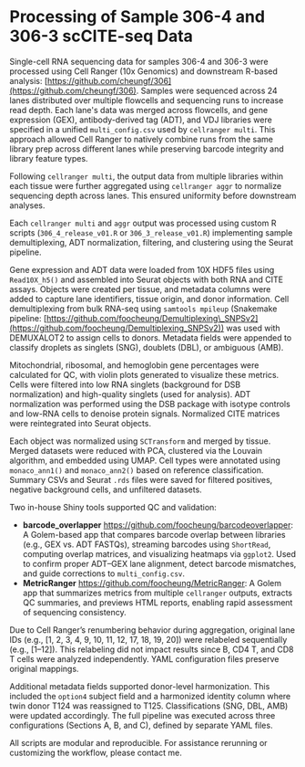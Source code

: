 # Processing of Sample 306-4 and 306-3 scCITE-seq Data 

Single-cell RNA sequencing data for samples 306-4 and 306-3 were processed using Cell Ranger (10x Genomics) and downstream R-based analysis: [https://github.com/cheungf/306](https://github.com/cheungf/306). Samples were sequenced across 24 lanes distributed over multiple flowcells and sequencing runs to increase read depth. Each lane's data was merged across flowcells, and gene expression (GEX), antibody-derived tag (ADT), and VDJ libraries were specified in a unified `multi_config.csv` used by `cellranger multi`. This approach allowed Cell Ranger to natively combine runs from the same library prep across different lanes while preserving barcode integrity and library feature types.

Following `cellranger multi`, the output data from multiple libraries within each tissue were further aggregated using `cellranger aggr` to normalize sequencing depth across lanes. This ensured uniformity before downstream analyses.

Each `cellranger multi` and `aggr` output was processed using custom R scripts (`306_4_release_v01.R` or `306_3_release_v01.R`) implementing sample demultiplexing, ADT normalization, filtering, and clustering using the Seurat pipeline.

Gene expression and ADT data were loaded from 10X HDF5 files using `Read10X_h5()` and assembled into Seurat objects with both RNA and CITE assays. Objects were created per tissue, and metadata columns were added to capture lane identifiers, tissue origin, and donor information. Cell demultiplexing from bulk RNA-seq using `samtools mpileup` (Snakemake pipeline: [https://github.com/foocheung/Demultiplexing\_SNPSv2](https://github.com/foocheung/Demultiplexing_SNPSv2)) was used with DEMUXALOT2 to assign cells to donors. Metadata fields were appended to classify droplets as singlets (SNG), doublets (DBL), or ambiguous (AMB).

Mitochondrial, ribosomal, and hemoglobin gene percentages were calculated for QC, with violin plots generated to visualize these metrics. Cells were filtered into low RNA singlets (background for DSB normalization) and high-quality singlets (used for analysis). ADT normalization was performed using the DSB package with isotype controls and low-RNA cells to denoise protein signals. Normalized CITE matrices were reintegrated into Seurat objects.

Each object was normalized using `SCTransform` and merged by tissue. Merged datasets were reduced with PCA, clustered via the Louvain algorithm, and embedded using UMAP. Cell types were annotated using `monaco_ann1()` and `monaco_ann2()` based on reference classification. Summary CSVs and Seurat `.rds` files were saved for filtered positives, negative background cells, and unfiltered datasets.

Two in-house Shiny tools supported QC and validation:

* **barcode\_overlapper** https://github.com/foocheung/barcodeoverlapper: A Golem-based app that compares barcode overlap between libraries (e.g., GEX vs. ADT FASTQs), streaming barcodes using `ShortRead`, computing overlap matrices, and visualizing heatmaps via `ggplot2`. Used to confirm proper ADT–GEX lane alignment, detect barcode mismatches, and guide corrections to `multi_config.csv`.
* **MetricRanger** https://github.com/foocheung/MetricRanger: A Golem app that summarizes metrics from multiple `cellranger` outputs, extracts QC summaries, and previews HTML reports, enabling rapid assessment of sequencing consistency.

Due to Cell Ranger’s renumbering behavior during aggregation, original lane IDs (e.g., \[1, 2, 3, 4, 9, 10, 11, 12, 17, 18, 19, 20]) were relabeled sequentially (e.g., \[1–12]). This relabeling did not impact results since B, CD4 T, and CD8 T cells were analyzed independently. YAML configuration files preserve original mappings.

Additional metadata fields supported donor-level harmonization. This included the `option4` subject field and a harmonized identity column where twin donor T124 was reassigned to T125. Classifications (SNG, DBL, AMB) were updated accordingly. The full pipeline was executed across three configurations (Sections A, B, and C), defined by separate YAML files.

All scripts are modular and reproducible. For assistance rerunning or customizing the workflow, please contact me.
